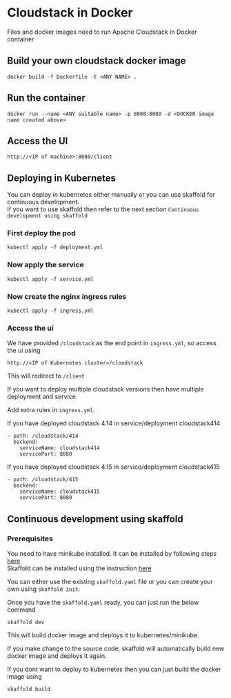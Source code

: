 # Cloudstack in Docker

Files and docker images need to run Apache Cloudstack in Docker container

## Build your own cloudstack docker image

```
docker build -f Dockerfile -t <ANY NAME> .
```

## Run the container

```
docker run --name <ANY suitable name> -p 8080:8080 -d <DOCKER image name created above>
```

## Access the UI

```
http://<IP of machine>:8080/client
```


## Deploying in Kubernetes

You can deploy in kubernetes either manually or you can use skaffold for continuous development.\
If you want to use skaffold then refer to the next section `Continuous development using skaffold`

### First deploy the pod

```
kubectl apply -f deployment.yml
```

### Now apply the service

```
kubectl apply -f service.yml
```

### Now create the nginx ingress rules

```
kubectl apply -f ingress.yml
```

### Access the ui

We have provided `/cloudstack` as the end point in `ingress.yml`, so access the ui using

```
http://<IP of Kubernetes cluster>/cloudstack
```

This will redirect to `/client`

If you want to deploy multiple cloudstack versions then have multiple deployment and service.

Add extra rules in `ingress.yml`.

If you have deployed cloudstack 4.14 in service/deployment cloudstack414

```
- path: /cloudstack/414
  backend:
    serviceName: cloudstack414
    servicePort: 8080
```

If you have deployed cloudstack 4.15 in service/deployment cloudstack415

```
- path: /cloudstack/415
  backend:
    serviceName: cloudstack415
    servicePort: 8080
```


## Continuous development using skaffold

### Prerequisites

You need to have minikube installed. It can be installed by following steps [here](https://kubernetes.io/docs/tasks/tools/install-minikube/)\
Skaffold can be installed using the instruction [here](https://skaffold.dev/docs/install/)

You can either use the existing `skaffold.yaml` file or you can create your own using `skaffold init`.

Once you have the `skaffold.yaml` ready, you can just run the below command

```
skaffold dev
```

This will build docker image and deploys it to kubernetes/minikube.

If you make change to the source code, skaffold will automatically build new docker image and deploys it again.

If you dont want to deploy to kubernetes then you can just build the docker image using
```
skaffold build
```
